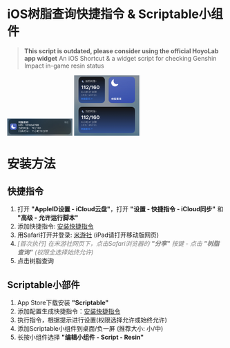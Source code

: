 # iOS树脂查询快捷指令 & Scriptable小组件

>**This script is outdated, please consider using the official HoyoLab app widget**
An iOS Shortcut & a widget script for checking Genshin Impact in-game resin status

<img src="./img/1.png" width=30% height=30%>

<img src="./img/2.png" width=30% height=30%>

<br>

# 安装方法
## 快捷指令

1) 打开 **"AppleID设置 - iCloud云盘"**，打开 **"设置 - 快捷指令 - iCloud同步"** 和 **"高级 - 允许运行脚本"**
2) 添加快捷指令: [安装快捷指令](https://www.icloud.com/shortcuts/5c1d677bd3014fb7a2eaa1965997a078)
3) 用Safari打开并登录: [米游社](https://m.bbs.mihoyo.com/ys)  (iPad请打开移动版网页)
4) <span style="color: grey;">*[首次执行] 在米游社网页下，点击Safari浏览器的 **"分享"** 按键 - 点击 **"树脂查询"** (权限全选择始终允许)*</span>
5) 点击树脂查询


## Scriptable小部件

1) App Store下载安装 **"Scriptable"**
2) 添加配置生成快捷指令：[安装快捷指令](https://www.icloud.com/shortcuts/1beb664713a242f68aaf279e4e7b37d1)
3) 执行指令，根据提示进行设置(权限选择允许或始终允许)
4) 添加Scriptable小组件到桌面/负一屏  (推荐大小: 小/中)
5) 长按小组件选择 **"编辑小组件 - Script - Resin"**

